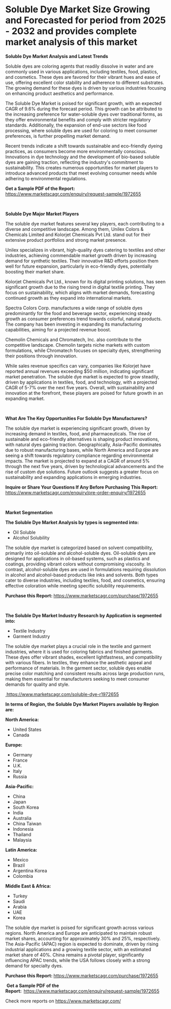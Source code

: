 <p><h1>Soluble Dye Market Size Growing and Forecasted for period from 2025 - 2032 and provides complete market analysis of this market</h1></p><p><strong>Soluble Dye Market Analysis and Latest Trends</strong></p>
<p><p>Soluble dyes are coloring agents that readily dissolve in water and are commonly used in various applications, including textiles, food, plastics, and cosmetics. These dyes are favored for their vibrant hues and ease of use, offering excellent color stability and adherence to different substrates. The growing demand for these dyes is driven by various industries focusing on enhancing product aesthetics and performance.</p><p>The Soluble Dye Market is poised for significant growth, with an expected CAGR of 9.6% during the forecast period. This growth can be attributed to the increasing preference for water-soluble dyes over traditional forms, as they offer environmental benefits and comply with stricter regulatory standards. Additionally, the expansion of end-use sectors like food processing, where soluble dyes are used for coloring to meet consumer preferences, is further propelling market demand.</p><p>Recent trends indicate a shift towards sustainable and eco-friendly dyeing practices, as consumers become more environmentally conscious. Innovations in dye technology and the development of bio-based soluble dyes are gaining traction, reflecting the industry's commitment to sustainability. This creates numerous opportunities for market players to introduce advanced products that meet evolving consumer needs while adhering to environmental regulations.</p></p>
<p><strong>Get a Sample PDF of the Report:&nbsp;</strong> <a href="https://www.marketscagr.com/enquiry/request-sample/1972655?utm_campaign=1848&utm_medium=2&utm_source=Github&utm_content=ia&utm_term=30012025&utm_id=soluble-dye">https://www.marketscagr.com/enquiry/request-sample/1972655</a></p>
<p>&nbsp;</p>
<p><strong>Soluble Dye Major Market Players</strong></p>
<p><p>The soluble dye market features several key players, each contributing to a diverse and competitive landscape. Among them, Unilex Colors & Chemicals Limited and Kolorjet Chemicals Pvt Ltd. stand out for their extensive product portfolios and strong market presence. </p><p>Unilex specializes in vibrant, high-quality dyes catering to textiles and other industries, achieving commendable market growth driven by increasing demand for synthetic textiles. Their innovative R&D efforts position them well for future expansion, particularly in eco-friendly dyes, potentially boosting their market share.</p><p>Kolorjet Chemicals Pvt Ltd., known for its digital printing solutions, has seen significant growth due to the rising trend in digital textile printing. They focus on sustainability, which aligns with market demands, forecasting continued growth as they expand into international markets.</p><p>Spectra Colors Corp. manufactures a wide range of soluble dyes predominantly for the food and beverage sector, experiencing steady growth as consumer preferences trend towards colorful, natural products. The company has been investing in expanding its manufacturing capabilities, aiming for a projected revenue boost.</p><p>Chemolin Chemicals and Chromatech, Inc. also contribute to the competitive landscape. Chemolin targets niche markets with custom formulations, while Chromatech focuses on specialty dyes, strengthening their positions through innovation.</p><p>While sales revenue specifics can vary, companies like Kolorjet have reported annual revenues exceeding $50 million, indicating significant market penetration. The soluble dye market is expected to grow steadily, driven by applications in textiles, food, and technology, with a projected CAGR of 5-7% over the next five years. Overall, with sustainability and innovation at the forefront, these players are poised for future growth in an expanding market.</p></p>
<p>&nbsp;</p>
<p><strong>What Are The Key Opportunities For Soluble Dye Manufacturers?</strong></p>
<p><p>The soluble dye market is experiencing significant growth, driven by increasing demand in textiles, food, and pharmaceuticals. The rise of sustainable and eco-friendly alternatives is shaping product innovations, with natural dyes gaining traction. Geographically, Asia-Pacific dominates due to robust manufacturing bases, while North America and Europe are seeing a shift towards regulatory compliance regarding environmental impacts. The market is projected to expand at a CAGR of around 5% through the next five years, driven by technological advancements and the rise of custom dye solutions. Future outlook suggests a greater focus on sustainability and expanding applications in emerging industries.</p></p>
<p><strong>Inquire or Share Your Questions If Any Before Purchasing This Report:</strong> <a href="https://www.marketscagr.com/enquiry/pre-order-enquiry/1972655?utm_campaign=1848&utm_medium=2&utm_source=Github&utm_content=ia&utm_term=30012025&utm_id=soluble-dye">https://www.marketscagr.com/enquiry/pre-order-enquiry/1972655</a></p>
<p>&nbsp;</p>
<p><strong>Market Segmentation</strong></p>
<p><strong>The Soluble Dye Market Analysis by types is segmented into:</strong></p>
<p><ul><li>Oil Soluble</li><li>Alcohol Solubility</li></ul></p>
<p><p>The soluble dye market is categorized based on solvent compatibility, primarily into oil-soluble and alcohol-soluble dyes. Oil-soluble dyes are designed for applications in oil-based systems, such as plastics and coatings, providing vibrant colors without compromising viscosity. In contrast, alcohol-soluble dyes are used in formulations requiring dissolution in alcohol and alcohol-based products like inks and solvents. Both types cater to diverse industries, including textiles, food, and cosmetics, ensuring effective coloration while meeting specific solubility requirements.</p></p>
<p><strong>Purchase this Report:&nbsp;</strong><a href="https://www.marketscagr.com/purchase/1972655?utm_campaign=1848&utm_medium=2&utm_source=Github&utm_content=ia&utm_term=30012025&utm_id=soluble-dye">https://www.marketscagr.com/purchase/1972655</a></p>
<p>&nbsp;</p>
<p><strong>The Soluble Dye Market Industry Research by Application is segmented into:</strong></p>
<p><ul><li>Textile Industry</li><li>Garment Industry</li></ul></p>
<p><p>The soluble dye market plays a crucial role in the textile and garment industries, where it is used for coloring fabrics and finished garments. These dyes offer vibrant shades, excellent lightfastness, and compatibility with various fibers. In textiles, they enhance the aesthetic appeal and performance of materials. In the garment sector, soluble dyes enable precise color matching and consistent results across large production runs, making them essential for manufacturers seeking to meet consumer demands for quality and style.</p></p>
<p><a href="https://www.marketscagr.com/soluble-dye-r1972655?utm_campaign=1848&utm_medium=2&utm_source=Github&utm_content=ia&utm_term=30012025&utm_id=soluble-dye">&nbsp;https://www.marketscagr.com/soluble-dye-r1972655</a></p>
<p><strong>In terms of Region, the Soluble Dye Market Players available by Region are:</strong></p>
<p>
    <p> <strong> North America: </strong>
        <ul>
            <li>United States</li>
            <li>Canada</li>
        </ul>
        </p> 
    <p> <strong> Europe: </strong>
        <ul>
            <li>Germany</li>
            <li>France</li>
            <li>U.K.</li>
            <li>Italy</li>
            <li>Russia</li>
        </ul>
        </p> 
    <p> <strong> Asia-Pacific: </strong>
        <ul>
            <li>China</li>
            <li>Japan</li>
            <li>South Korea</li>
            <li>India</li>
            <li>Australia</li>
            <li>China Taiwan</li>
            <li>Indonesia</li>
            <li>Thailand</li>
            <li>Malaysia</li>
        </ul>
        </p> 
    <p> <strong> Latin America: </strong>
        <ul>
            <li>Mexico</li>
            <li>Brazil</li>
            <li>Argentina Korea</li>
            <li>Colombia</li>
        </ul>
        </p> 
    <p> <strong> Middle East & Africa: </strong>
        <ul>
            <li>Turkey</li>
            <li>Saudi</li>
            <li>Arabia</li>
            <li>UAE</li>
            <li>Korea</li>
        </ul>
    </p>
    </p>
<p><p>The soluble dye market is poised for significant growth across various regions. North America and Europe are anticipated to maintain robust market shares, accounting for approximately 30% and 25%, respectively. The Asia-Pacific (APAC) region is expected to dominate, driven by rising industrial applications and a growing textile sector, with an estimated market share of 40%. China remains a pivotal player, significantly influencing APAC trends, while the USA follows closely with a strong demand for specialty dyes.</p></p>
<p><strong>Purchase this Report: </strong><a href="https://www.marketscagr.com/purchase/1972655?utm_campaign=1848&utm_medium=2&utm_source=Github&utm_content=ia&utm_term=30012025&utm_id=soluble-dye">https://www.marketscagr.com/purchase/1972655</a></p>
<p>&nbsp;<strong>Get a Sample PDF of the Report:&nbsp;&nbsp;</strong><a href="https://www.marketscagr.com/enquiry/request-sample/1972655?utm_campaign=1848&utm_medium=2&utm_source=Github&utm_content=ia&utm_term=30012025&utm_id=soluble-dye">https://www.marketscagr.com/enquiry/request-sample/1972655</a></p>
<p><strong></strong></p>
<p>Check more reports on <a href="https://www.marketscagr.com/?utm_campaign=1848&utm_medium=2&utm_source=Github&utm_content=ia&utm_term=30012025&utm_id=soluble-dye">https://www.marketscagr.com/</a></p>